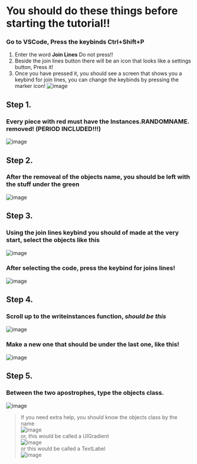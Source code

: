 # You should do these things before starting the tutorial!!
### Go to VSCode, Press the keybinds **Ctrl+Shift+P** <br />
  1. Enter the word **Join Lines** Do not press!! <br />
  2. Beside the join lines button there will be an icon that looks like a settings button, Press it! <br />
  3. Once you have pressed it, you should see a screen that shows you a keybind for join lines, you can change the keybinds by pressing the marker icon! ![image](https://github.com/hellokittysouljia/P/assets/161272465/56c5c50a-72ee-4536-b509-d41f0aef5836) <br />

## Step 1.
  ### Every piece with red must have the Instances.RANDOMNAME. removed! (PERIOD INCLUDED!!!)
  ![image](https://github.com/hellokittysouljia/P/assets/161272465/07bb6925-fb4e-481d-81e8-6eb2004fc1c2)
## Step 2.
  ### After the removeal of the objects name, you should be left with the stuff under the green
  ![image](https://github.com/hellokittysouljia/P/assets/161272465/f482e6e1-ef7f-4699-bb75-53641e0c325e)
## Step 3.
  ### Using the join lines keybind you should of made at the very start, select the objects like this <br />
  ![image](https://github.com/hellokittysouljia/P/assets/161272465/61aa5868-7f95-47eb-8e05-d04411fd8977) <br />
  ### After selecting the code, press the keybind for joins lines! <br />
  ![image](https://github.com/hellokittysouljia/P/assets/161272465/4513a9da-3119-4127-85c8-1326d0e4f51a) <br />
## Step 4.
  ### Scroll up to the writeinstances function, *should be this* <br />
  ![image](https://github.com/hellokittysouljia/P/assets/161272465/21281158-8f3b-4d28-9e27-65da33b4e9fa) <br />
  ### Make a new one that should be under the last one, like this! <br />
  ![image](https://github.com/hellokittysouljia/P/assets/161272465/5fc4bc44-7340-46f1-bdb9-91a90d7fb7b8) <br />
## Step 5.
  ### Between the two apostrophes, type the objects class.
  ![image](https://github.com/hellokittysouljia/P/assets/161272465/2d39149a-7179-4b32-a6d6-d57e715df634)
   > If you need extra help, you should know the objects class by the name <br />
   ![image](https://github.com/hellokittysouljia/P/assets/161272465/2d8a8cac-6b57-418c-98f2-aed7056159fa) <br />
   > or, this would be called a UIGradient <br />
   ![image](https://github.com/hellokittysouljia/P/assets/161272465/d469aa13-d492-42b5-b161-78232bdef8d0) <br />
   > or this would be called a TextLabel <br />
   ![image](https://github.com/hellokittysouljia/P/assets/161272465/e2ae558f-0b86-4707-bb56-7a06b9114657) <br />
   
  
  

   
  

